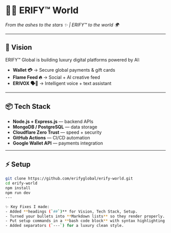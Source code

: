 # 💎🔥 ERIFY™ World  
_From the ashes to the stars ✨ | ERIFY™ to the world 🌍_

---

## 🚀 Vision  
ERIFY™ Global is building luxury digital platforms powered by AI:  
- **Wallet 💳** → Secure global payments & gift cards  
- **Flame Feed 🔥** → Social + AI creative feed  
- **ERIVOX 🗣💠** → Intelligent voice + text assistant  

---

## 📦 Tech Stack  
- **Node.js + Express.js** — backend APIs  
- **MongoDB / PostgreSQL** — data storage  
- **Cloudflare Zero Trust** — speed + security  
- **GitHub Actions** — CI/CD automation  
- **Google Wallet API** — payments integration  

---

## ⚡ Setup  
```bash
git clone https://github.com/erifyglobal/erify-world.git
cd erify-world
npm install
npm run dev
---

✨ Key Fixes I made:  
- Added **headings (`##`)** for Vision, Tech Stack, Setup.  
- Turned your bullets into **Markdown lists** so they render properly.  
- Put setup commands in a **bash code block** with syntax highlighting.  
- Added separators (`---`) for a luxury clean style.